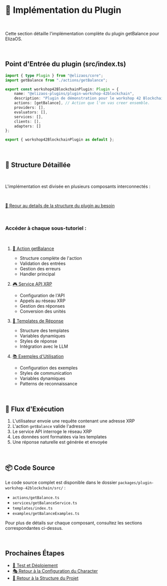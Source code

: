 # 🔧 Implémentation du Plugin

<br/>

Cette section détaille l'implémentation complète du plugin getBalance pour ElizaOS.

<br/>

## Point d'Entrée du plugin (src/index.ts)

```typescript
import { type Plugin } from "@elizaos/core";
import getBalance from "./actions/getBalance";

export const workshop42BlockchainPlugin: Plugin = {
    name: "@elizaos-plugins/plugin-workshop-42blockchain",
    description: "Plugin de démonstration pour le workshop 42 Blockchain",
    actions: [getBalance], // Action que l'on vas creer ensemble.
    providers: [],
    evaluators: [],
    services: [],
    clients: [],
    adapters: []
};

export { workshop42BlockchainPlugin as default };
```

<br/>

## 📂 Structure Détaillée

<br/>

L'implémentation est divisée en plusieurs composants interconnectés :

<br/>

[📁 Reour au details de la structure du plugin au besoin](https://github.com/MathysCogne/workshop_elizaos_42blockchain/blob/ex/docs/project-structure.md)

<br/>

### Accéder à chaque sous-tutoriel :


<br/>

1. [🎯 Action getBalance](./implementation/action.md)
   - Structure complète de l'action
   - Validation des entrées
   - Gestion des erreurs
   - Handler principal

2. [🎮 Service API XRP](./implementation/service.md)
   - Configuration de l'API
   - Appels au réseau XRP
   - Gestion des réponses
   - Conversion des unités

3. [📝 Templates de Réponse](./implementation/templates.md)
   - Structure des templates
   - Variables dynamiques
   - Styles de réponse
   - Intégration avec le LLM

4. [📚 Exemples d'Utilisation](./implementation/examples.md)
   - Configuration des exemples
   - Styles de communication
   - Variables dynamiques
   - Patterns de reconnaissance

<br/>

## 🔄 Flux d'Exécution

1. L'utilisateur envoie une requête contenant une adresse XRP
2. L'action `getBalance` valide l'adresse
3. Le service API interroge le réseau XRP
4. Les données sont formatées via les templates
5. Une réponse naturelle est générée et envoyée

<br/>

## 📦 Code Source

Le code source complet est disponible dans le dossier `packages/plugin-workshop-42blockchain/src/` :
- `actions/getBalance.ts`
- `services/getBalanceService.ts`
- `templates/index.ts`
- `examples/getBalanceExamples.ts`

Pour plus de détails sur chaque composant, consultez les sections correspondantes ci-dessus.

<br/>


## Prochaines Étapes

- [🧪 Test et Déploiement](./testing-deployment.md)
- [🎭 Retour à la Configuration du Character](./character-config.md)
- [📁 Retour à la Structure du Projet](./project-structure.md) 
